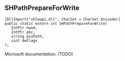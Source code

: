 ## SHPathPrepareForWrite

```
[DllImport("shlwapi.dll", CharSet = CharSet.Unicode)]
public static extern int SHPathPrepareForWrite(
   IntPtr hwnd,
   IntPtr pbc,
   string pszPath,
   uint dwFlags
);
```

Microsoft documentation: (TODO)
